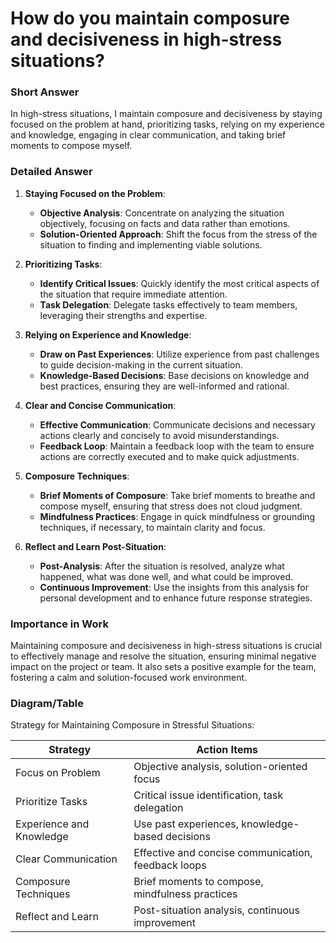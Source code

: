 # How do you maintain composure and decisiveness in high-stress situations?

### Short Answer
In high-stress situations, I maintain composure and decisiveness by staying focused on the problem at hand, prioritizing tasks, relying on my experience and knowledge, engaging in clear communication, and taking brief moments to compose myself.

### Detailed Answer
1. **Staying Focused on the Problem**:
    - **Objective Analysis**: Concentrate on analyzing the situation objectively, focusing on facts and data rather than emotions.
    - **Solution-Oriented Approach**: Shift the focus from the stress of the situation to finding and implementing viable solutions.

2. **Prioritizing Tasks**:
    - **Identify Critical Issues**: Quickly identify the most critical aspects of the situation that require immediate attention.
    - **Task Delegation**: Delegate tasks effectively to team members, leveraging their strengths and expertise.

3. **Relying on Experience and Knowledge**:
    - **Draw on Past Experiences**: Utilize experience from past challenges to guide decision-making in the current situation.
    - **Knowledge-Based Decisions**: Base decisions on knowledge and best practices, ensuring they are well-informed and rational.

4. **Clear and Concise Communication**:
    - **Effective Communication**: Communicate decisions and necessary actions clearly and concisely to avoid misunderstandings.
    - **Feedback Loop**: Maintain a feedback loop with the team to ensure actions are correctly executed and to make quick adjustments.

5. **Composure Techniques**:
    - **Brief Moments of Composure**: Take brief moments to breathe and compose myself, ensuring that stress does not cloud judgment.
    - **Mindfulness Practices**: Engage in quick mindfulness or grounding techniques, if necessary, to maintain clarity and focus.

6. **Reflect and Learn Post-Situation**:
    - **Post-Analysis**: After the situation is resolved, analyze what happened, what was done well, and what could be improved.
    - **Continuous Improvement**: Use the insights from this analysis for personal development and to enhance future response strategies.

### Importance in Work
Maintaining composure and decisiveness in high-stress situations is crucial to effectively manage and resolve the situation, ensuring minimal negative impact on the project or team. It also sets a positive example for the team, fostering a calm and solution-focused work environment.

### Diagram/Table
Strategy for Maintaining Composure in Stressful Situations:

| Strategy                       | Action Items                                  |
|--------------------------------|-----------------------------------------------|
| Focus on Problem               | Objective analysis, solution-oriented focus   |
| Prioritize Tasks               | Critical issue identification, task delegation|
| Experience and Knowledge       | Use past experiences, knowledge-based decisions|
| Clear Communication            | Effective and concise communication, feedback loops|
| Composure Techniques           | Brief moments to compose, mindfulness practices|
| Reflect and Learn              | Post-situation analysis, continuous improvement|